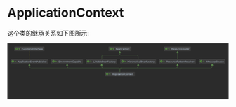 # ApplicationContext
这个类的继承关系如下图所示:
<div align="center">
	<img src="https://github.com/oneCoderMan/javastudy/blob/fbd2996df3f65c79674382337843f62348431d5f/notes/src/main/resources/framework/spring/pics/diagram1.png" alt="Editor" width="800">
</div>

